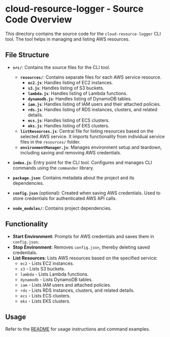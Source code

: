 # cloud-resource-logger - Source Code Overview

This directory contains the source code for the `cloud-resource-logger` CLI tool. The tool helps in managing and listing AWS resources.

## File Structure

- **`src/`**: Contains the source files for the CLI tool.
  - **`resources/`**: Contains separate files for each AWS service resource.
    - **`ec2.js`**: Handles listing of EC2 instances.
    - **`s3.js`**: Handles listing of S3 buckets.
    - **`lambda.js`**: Handles listing of Lambda functions.
    - **`dynamodb.js`**: Handles listing of DynamoDB tables.
    - **`iam.js`**: Handles listing of IAM users and their attached policies.
    - **`rds.js`**: Handles listing of RDS instances, clusters, and related details.
    - **`ecs.js`**: Handles listing of ECS clusters.
    - **`eks.js`**: Handles listing of EKS clusters.
  - **`listResources.js`**: Central file for listing resources based on the selected AWS service. It imports functionality from individual service files in the `resources/` folder.
  - **`environmentManager.js`**: Manages environment setup and teardown, including saving and removing AWS credentials.

- **`index.js`**: Entry point for the CLI tool. Configures and manages CLI commands using the `commander` library.

- **`package.json`**: Contains metadata about the project and its dependencies.

- **`config.json`** (optional): Created when saving AWS credentials. Used to store credentials for authenticated AWS API calls.

- **`node_modules/`**: Contains project dependencies.

## Functionality

- **Start Environment**: Prompts for AWS credentials and saves them in `config.json`.
- **Stop Environment**: Removes `config.json`, thereby deleting saved credentials.
- **List Resources**: Lists AWS resources based on the specified service:
  - `ec2` - Lists EC2 instances.
  - `s3` - Lists S3 buckets.
  - `lambda` - Lists Lambda functions.
  - `dynamodb` - Lists DynamoDB tables.
  - `iam` - Lists IAM users and attached policies.
  - `rds` - Lists RDS instances, clusters, and related details.
  - `ecs` - Lists ECS clusters.
  - `eks` - Lists EKS clusters.

## Usage

Refer to the [README](./README.md) for usage instructions and command examples.

